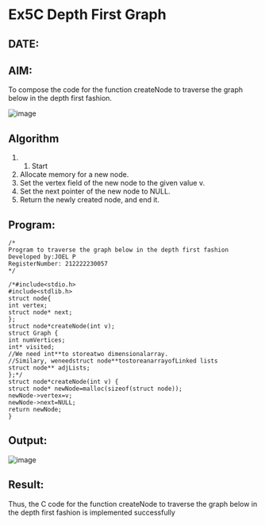 # Ex5C Depth First Graph
## DATE: 
## AIM:
To compose the code for the function createNode to traverse the graph below in the depth first fashion.

![image](https://github.com/user-attachments/assets/63552824-d0a3-49c6-a473-6db27d1f03e4)

## Algorithm
1. 1. Start
2. Allocate memory for a new node.
3. Set the vertex field of the new node to the given value v.
4. Set the next pointer of the new node to NULL.
5. Return the newly created node, and end it.
## Program:
```
/*
Program to traverse the graph below in the depth first fashion
Developed by:JOEL P
RegisterNumber: 212222230057
*/

/*#include<stdio.h>
#include<stdlib.h>
struct node{
int vertex;
struct node* next;
};
struct node*createNode(int v);
struct Graph {
int numVertices;
int* visited;
//We need int**to storeatwo dimensionalarray.
//Similary, weneedstruct node**tostoreanarrayofLinked lists
struct node** adjLists;
};*/
struct node*createNode(int v) {
struct node* newNode=malloc(sizeof(struct node));
newNode->vertex=v;
newNode->next=NULL;
return newNode;
}
```

## Output:

![image](https://github.com/user-attachments/assets/69144e45-677b-4ea1-97d0-30736cf4617d)


## Result:
Thus, the C code for the function createNode to traverse the graph below in the depth first fashion is implemented successfully
